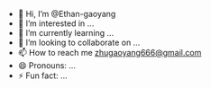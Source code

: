 - 👋 Hi, I’m @Ethan-gaoyang
- 👀 I’m interested in ...
- 🌱 I’m currently learning ...
- 💞️ I’m looking to collaborate on ...
- 📫 How to reach me zhugaoyang666@gmail.com
- 😄 Pronouns: ...
- ⚡ Fun fact: ...

<!---
Ethan-gaoyang/Ethan-gaoyang is a ✨ special ✨ repository because its `README.md` (this file) appears on your GitHub profile.
You can click the Preview link to take a look at your changes.
--->
